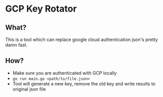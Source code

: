 # GCP Key Rotator

## What?
This is a tool which can replace google cloud authentication json's pretty damn fast.

## How?
 - Make sure you are authenticated with GCP locally
 - `go run main.go <path/to/file.json>`
 - Tool will generate a new key, remove the old key and write results to original json file
